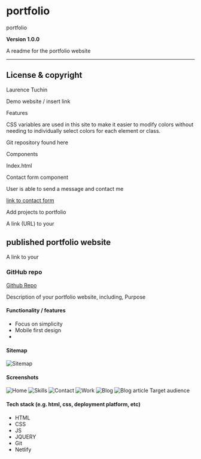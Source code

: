# portfolio
portfolio 

**Version 1.0.0**

A readme for the portfolio website 

---

## License & copyright

Laurence Tuchin


Demo website / insert link

Features

CSS variables are used in this site to make it easier to modify colors without needing to individually select colors for each element or class. 

Git repository found here

Components

<!-- The homepage -->

Index.html 

Contact form component

User is able to send a message and contact me

[link to contact form](insertlink)



<!-- Further development -->

Add projects to portfolio


A link (URL) to your 
## published portfolio website
[](urlnetlify)
A link to your 
### GitHub repo
[Github Repo](https://github.com/laurencetuchin/portfolio)


Description of your portfolio website, including,
Purpose
#### Functionality / features
- Focus on simplicity
- Mobile first design
-

#### Sitemap
![Sitemap]()

#### Screenshots
![Home]()
![Skills]()
![Contact]()
![Work]()
![Blog]()
![Blog article]()
Target audience

#### Tech stack (e.g. html, css, deployment platform, etc)
- HTML
- CSS
- JS
- JQUERY
- Git
- Netlify


